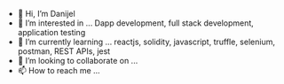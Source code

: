 - 👋 Hi, I’m Danijel
- 👀 I’m interested in ... Dapp development, full stack development, application testing
- 🌱 I’m currently learning ... reactjs, solidity, javascript, truffle, selenium, postman, REST APIs, jest
- 💞️ I’m looking to collaborate on ... 
- 📫 How to reach me ...

<!---
ethernal12/ethernal12 is a ✨ special ✨ repository because its `README.md` (this file) appears on your GitHub profile.
You can click the Preview link to take a look at your changes.
--->
